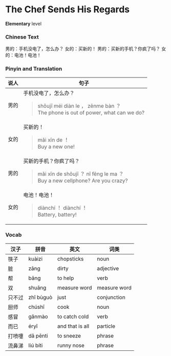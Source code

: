 # The Chef Sends His Regards
**Elementary** level
### Chinese Text
男的：手机没电了，怎么办？
女的：买新的！
男的：买新的手机？你疯了吗？
女的：电池！电池！

### Pinyin and Translation
|说人|句子|
|----|----|
|男的|手机没电了，怎么办？<blockquote>shǒujī méi diàn le ， zěnme bàn ？<br />The phone is out of power, what can we do?</blockquote>|
|女的|买新的！<blockquote>mǎi xīn de ！<br />Buy a new one!</blockquote>|
|男的|买新的手机？你疯了吗？<blockquote>mǎi xīn de shǒujī ？ nǐ fēng le ma ？<br />Buy a new cellphone? Are you crazy?</blockquote>|
|女的|电池！电池！<blockquote>diànchí ！ diànchí ！<br />Battery, battery!</blockquote>|
### Vocab
|汉子|拼音|英文|词类|
|----|----|----|----|
|筷子|kuàizi|chopsticks|noun|
|脏|zāng|dirty|adjective|
|帮|bāng|to help|verb|
|双|shuāng|measure word|measure word|
|只不过|zhǐ bùguò|just|conjunction|
|厨师|chúshī|cook|noun|
|感冒|gǎnmào|to catch cold|verb|
|而已|éryǐ|and that is all|particle|
|打喷嚏|dǎ pēnti|to sneeze|phrase|
|流鼻涕|liú bíti|runny nose|phrase|